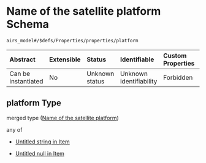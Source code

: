 # Name of the satellite platform Schema

```txt
airs_model#/$defs/Properties/properties/platform
```



| Abstract            | Extensible | Status         | Identifiable            | Custom Properties | Additional Properties | Access Restrictions | Defined In                                                                |
| :------------------ | :--------- | :------------- | :---------------------- | :---------------- | :-------------------- | :------------------ | :------------------------------------------------------------------------ |
| Can be instantiated | No         | Unknown status | Unknown identifiability | Forbidden         | Allowed               | none                | [model.schema.json\*](../../out/model.schema.json "open original schema") |

## platform Type

merged type ([Name of the satellite platform](model-defs-properties-properties-name-of-the-satellite-platform.md))

any of

*   [Untitled string in Item](model-defs-properties-properties-name-of-the-satellite-platform-anyof-0.md "check type definition")

*   [Untitled null in Item](model-defs-properties-properties-name-of-the-satellite-platform-anyof-1.md "check type definition")
